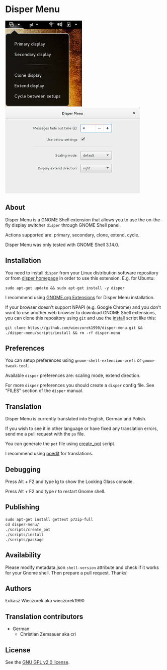 Disper Menu
===========

![Disper Menu](images/disper-menu.png) ![Disper Menu preferences](images/disper-menu-preferences.png)

## About

Disper Menu is a GNOME Shell extension that allows you to use the on-the-fly display switcher `disper` through GNOME Shell panel.

Actions supported are: primary, secondary, clone, extend, cycle.

Disper Menu was only tested with GNOME Shell 3.14.0.

## Installation

You need to install `disper` from your Linux distribution software repository or from [disper homepage](http://willem.engen.nl/projects/disper/) in order to use this extension. E.g. for Ubuntu:

```
sudo apt-get update && sudo apt-get install -y disper
```

I recommend using [GNOME.org Extensions](https://extensions.gnome.org/extension/884/disper-menu/) for Disper Menu installation.

If your browser doesn't support NPAPI (e.g. Google Chrome) and you don't want to use another web browser to download GNOME Shell extensions, you can clone this repository using `git` and use the [install](scripts/install) script like this:

```shell
git clone https://github.com/wieczorek1990/disper-menu.git && ./disper-menu/scripts/install && rm -rf disper-menu
```

## Preferences
You can setup preferences using `gnome-shell-extension-prefs` or `gnome-tweak-tool`.

Available `disper` preferences are: scaling mode, extend direction.

For more `disper` preferences you should create a `disper` config file. See "FILES" section of the `disper` manual.

## Translation
Disper Menu is currently translated into English, German and Polish.

If you wish to see it in other language or have fixed any translation errors, send me a pull request with the `po` file.

You can generate the `pot` file using [create_pot](scripts/create_pot) script.

I recommend using [poedit](http://poedit.net/) for translations.

## Debugging

Press Alt + F2 and type lg to show the Looking Glass console.

Press Alt + F2 and type r to restart Gnome shell.

## Publishing

```
sudo apt-get install gettext p7zip-full
cd disper-menu/
./scripts/create_pot
./scripts/install
./scripts/package
```

## Availability

Please modify metadata.json `shell-version` attribute and check if it works for your Gnome shell. Then prepare a pull request. Thanks!

## Authors
Łukasz Wieczorek aka wieczorek1990

## Translation contributors
* German
    * Christian Zemsauer aka cri

## License
See the [GNU GPL v2.0 license](LICENSE).

